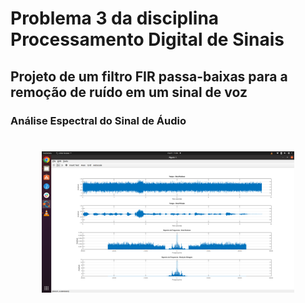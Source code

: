 # Problema 3 da disciplina Processamento Digital de Sinais

## Projeto de um filtro FIR passa-baixas para a remoção de ruído em um sinal de voz

<h3><p><b>Análise Espectral do Sinal de Áudio</b></p></h3> 
<h1 align="center">
  <img alt="" width="80%" height="auto" title="#menu1" src="./imgs/spectrum analysis.png"/>
</h1>
